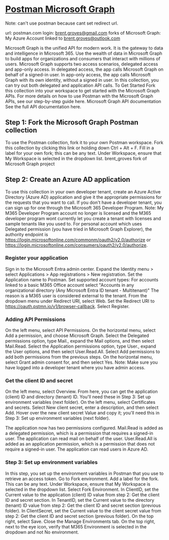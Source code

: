 # **[Postman Microsoft Graph](https://www.postman.com/microsoftgraph/workspace/microsoft-graph/overview)**

Note: can't use postman because cant set redirect url.

url: postman.com
login: <brent.groves@gmail.com>
forks of Microsoft Graph: My Azure Account linked to <brent.groves@outlook.com>

Microsoft Graph is the unified API for modern work. It is the gateway to data and intelligence in Microsoft 365. Use the wealth of data in Microsoft Graph to build apps for organizations and consumers that interact with millions of users.
Microsoft Graph supports two access scenarios, delegated access and app-only access. In delegated access, the app calls Microsoft Graph on behalf of a signed-in user. In app-only access, the app calls Microsoft Graph with its own identity, without a signed in user.
In this collection, you can try out both delegated and application API calls.
To Get Started
Fork this collection into your workspace to get started with the Microsoft Graph APIs. For more details on how to use Postman with the Microsoft Graph APIs, see our step-by-step guide here.
Microsoft Graph API documentation
See the full API documentation here.

## Step 1: Fork the Microsoft Graph Postman collection

To use the Postman collection, fork it to your own Postman workspace.
Fork this collection by clicking this link or holding down Ctrl + Alt + F.
Fill in a label for your own fork; this can be any text.
Under Workspace, ensure that My Workspace is selected in the dropdown list.
brent_groves fork of Microsoft Graph project

## Step 2: Create an Azure AD application

To use this collection in your own developer tenant, create an Azure Active Directory (Azure AD) application and give it the appropriate permissions for the requests that you want to call. If you don't have a developer tenant, you can sign up for one through the Microsoft 365 Developer Program.
Note: My M365 Developer Program account no longer is licensed and the M365 developer program wont currently let you create a tenant with licenses and sample tenants like you used to.
For personal account which uses Delegated permission (you have tried in Microsoft Graph Explorer), the authority endpoint is <https://login.microsoftonline.com/commonm/oauth2/v2.0/authorize> or <https://login.microsoftonline.com/consumers/oauth2/v2.0/authorize>.

### Register your application

Sign in to the Microsoft Entra admin center.
Expand the Identity menu > select Applications > App registrations > New registration.
Set the Application name to Postman.
Set supported account types: For accounts linked to a basic M365 Office account select "Accounts in any organizational directory (Any Microsoft Entra ID tenant - Multitenant)" The reason is a M365 user is considered external to the tenant.
From the dropdown menu under Redirect URI, select Web.
Set the Redirect URI to <https://oauth.pstmn.io/v1/browser-callback>.
Select Register.

### Adding API Permissions

On the left menu, select API Permissions.
On the horizontal menu, select Add a permission, and choose Microsoft Graph.
Select the Delegated permissions option, type Mail., expand the Mail options, and then select Mail.Read.
Select the Application permissions option, type User., expand the User options, and then select User.Read.All.
Select Add permissions to add both permissions from the previous steps.
On the horizontal menu, select Grant admin consent for, and then select Yes. Note: Make sure you have logged into a developer tenant where you have admin access.

### Get the client ID and secret

On the left menu, select Overview. From here, you can get the application (client) ID and directory (tenant) ID. You'll need these in Step 3: Set up environment variables (next folder).
On the left menu, select Certificates and secrets.
Select New client secret, enter a description, and then select Add. Hover over the new client secret Value and copy it; you'll need this in Step 3: Set up environment variables (next folder).

The application now has two permissions configured. Mail.Read is added as a delegated permission, which is a permission that requires a signed-in user. The application can read mail on behalf of the user. User.Read.All is added as an application permission, which is a permission that does not require a signed-in user. The application can read users in Azure AD.

### Step 3: Set up environment variables

In this step, you set up the environment variables in Postman that you use to retrieve an access token.
Go to Fork environment.
Add a label for the fork. This can be any text.
Under Workspace, ensure that My Workspace is selected in the dropdown list.
Select Fork Environment.
In ClientID, set the Current value to the application (client) ID value from step 2: Get the client ID and secret section.
In TenantID, set the Current value to the directory (tenant) ID value from step 2: Get the client ID and secret section (previous folder).
In ClientSecret, set the Current value to the client secret value from step 2: Get the client ID and secret section (previous folder).
On the top right, select Save.
Close the Manage Environments tab.
On the top right, next to the eye icon, verify that M365 Environment is selected in the dropdown and not No environment.
